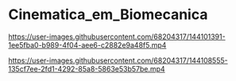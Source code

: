 # Cinematica_em_Biomecanica

https://user-images.githubusercontent.com/68204317/144101391-1ee5fba0-b989-4f04-aee6-c2882e9a48f5.mp4


https://user-images.githubusercontent.com/68204317/144108555-135cf7ee-2fd1-4292-85a8-5863e53b57be.mp4


